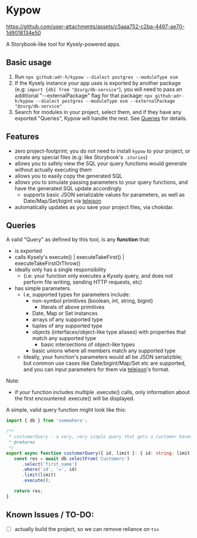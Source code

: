 # Kypow

https://github.com/user-attachments/assets/c5aaa752-c2ba-4497-ae70-1d9018134e50



A Storybook-like tool for Kysely-powered apps.

## Basic usage

1. Run `npx github:adr-h/kypow --dialect postgres --moduleType esm`
2. If the Kysely instance your app uses is exported by another package (e.g: `import {db} from "@zurg/db-service"`), you will need to pass an additional "--externalPackage" flag for that package: `npx github:adr-h/kypow --dialect postgres --moduleType esm --externalPackage "@zurg/db-service"`
3. Search for modules in your project, select them, and if they have any exported "Queries", Kypow will handle the rest. See [Queries](#queries) for details.

## Features
- zero project-footprint; you do not need to install `kypow` to your project, or create any special files (e.g: like Storybook's `.stories`)
- allows you to safely view the SQL your query functions would generate without actually executing them
- allows you to easily copy the generated SQL
- allows you to simulate passing parameters to your query functions, and have the generated SQL update accordingly
  - supports basic JSON serializable values for parameters, as well as Date/Map/Set/bigint via [telejson](https://www.npmjs.com/package/telejson)
- automatically updates as you save your project files, via chokidar.

## Queries
A valid "Query" as defined by this tool, is any **function** that:
   - is exported
   - calls Kysely's execute() | executeTakeFirst() | executeTakeFirstOrThrow()
   - ideally only has a single responsibility
     - (i.e: your function only executes a Kysely query, and does not perform file writing, sending HTTP requests, etc)
   - has simple parameters.
     - I.e, supported types for parameters include:
       - non-symbol primitives (boolean, int, string, bigint)
         - literals of above primitives
       - Date, Map or Set instances
       - arrays of any supported type
       - tuples of any supported type
       - objects (interfaces/object-like type aliases) with properties that match any supported type
         - basic intersections of object-like types
       - basic unions where all members match any supported type
     - Ideally, your function's parameters would all be JSON serializible; but common use cases like Date/bigint/Map/Set etc are supported, and you can input parameters for them via [telejson](https://www.npmjs.com/package/telejson)'s format.

Note:
- if your function includes multiple .execute() calls, only information about the first encountered .execute() will be displayed.

A simple, valid query function might look like this:
```typescript
import { db } from 'somewhere';

/**
 * customerQuery - a very, very simple query that gets a customer based on their ID.
 * @returns
 */
export async function customerQuery({ id, limit }: { id: string; limit: number}) {
   const res = await db.selectFrom('Customers')
      .select('first_name')
      .where('id', '=', id)
      .limit(limit)
      .execute();

   return res;
}
```


## Known Issues / TO-DO:
- [ ] actually build the project, so we can remove reliance on `tsx`

